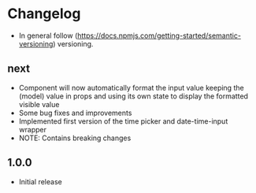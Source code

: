 # Changelog

* In general follow (https://docs.npmjs.com/getting-started/semantic-versioning) versioning.

## next
* Component will now automatically format the input value keeping the (model) value in props and using its own state to display the formatted visible value
* Some bug fixes and improvements
* Implemented first version of the time picker and date-time-input wrapper
* NOTE: Contains breaking changes

## 1.0.0
* Initial release
